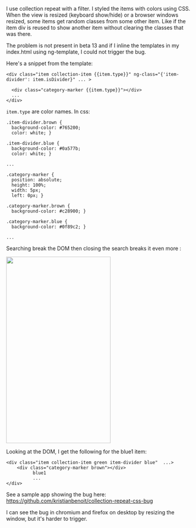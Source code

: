 I use collection repeat with a filter. I styled the items with colors using CSS. When the view is resized (keyboard show/hide) or a browser windows resized, some items get random classes from some other item. Like if the item div is reused to show another item without clearing the classes that was there.

The problem is not present in beta 13 and if I inline the templates in my index.html using ng-template, I could not trigger the bug.

Here's a snippet from the template:

    <div class="item collection-item {{item.type}}" ng-class="{'item-divider': item.isDivider}" ... >

      <div class="category-marker {{item.type}}"></div>
      ...
    </div>

`item.type` are color names. In css:

    .item-divider.brown {
      background-color: #765200;
      color: white; }

    .item-divider.blue {
      background-color: #0a577b;
      color: white; } 

    ...

    .category-marker {
      position: absolute;
      height: 100%;
      width: 5px;
      left: 0px; }

    .category-marker.brown {
      background-color: #c28900; }

    .category-marker.blue {
      background-color: #0f89c2; }

    ...

Searching break the DOM then closing the search breaks it even more : 

<img src="//ionic-forum-uploads.s3.amazonaws.com/9246ac826c7db81d11ebbd716237da994b9a64e5434e.png" width="281" height="500">

Looking at the DOM, I get the following for the blue1 item:
    
    <div class="item collection-item green item-divider blue"  ...>
        <div class="category-marker brown"></div>
              blue1
              ...
    </div>

See a sample app showing the bug here:
https://github.com/kristianbenoit/collection-repeat-css-bug

I can see the bug in chromium and firefox on desktop by resizing the window, but it's harder to trigger.
